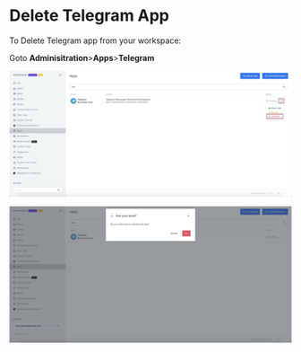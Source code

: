# Delete Telegram App

To Delete Telegram app from your workspace:

Goto **Adminisitration**&gt;**Apps**&gt;**Telegram**

![](../../../../../.gitbook/assets/image%20%28574%29.png)

![](../../../../../.gitbook/assets/image%20%28572%29.png)

